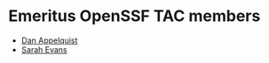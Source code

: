 # Emeritus OpenSSF TAC members

- [Dan Appelquist](https://github.com/torgo)
- [Sarah Evans](https://github.com/sevansdell)
